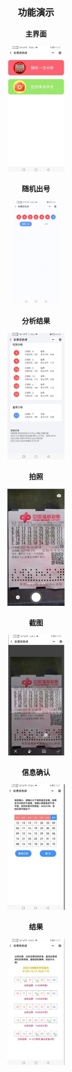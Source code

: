 <div align='center'>

## 功能演示

### 主界面
<img src="./img/主界面.jpg" alt="主界面" style="zoom:50%;" />

### 随机出号
<img src="./img/随机出号.gif" alt="主界面" style="zoom:41%;" />

### 分析结果
<img src="./img/分析结果.jpg" alt="主界面" style="zoom:50%;" />

### 拍照
<img src="./img/拍照.jpg" alt="主界面" style="zoom:50%;" />

### 截图
<img src="./img/截图.jpg" alt="主界面" style="zoom:50%;" />

### 信息确认
<img src="./img/信息确认.jpg" alt="主界面" style="zoom:50%;" />

### 结果
<img src="./img/结果.jpg" alt="主界面" style="zoom:50%;" />
</div>
